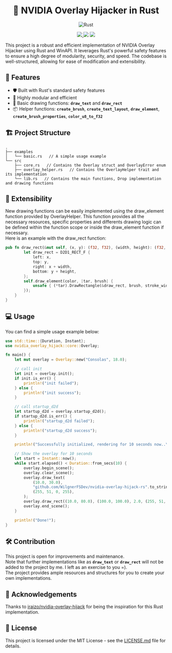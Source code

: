 **<h1 align="center">🚀 NVIDIA Overlay Hijacker in Rust</h1>**

<p align="center">
<img src="https://img.shields.io/badge/Rust-000000?style=for-the-badge&amp;logo=rust&amp;logoColor=white" alt="Rust">
</p>

<p align="center">
    <a href="https://github.com/wilgnerfsdev/nvidia-overlay-hijack-rs/nvidia-overlay-hijack-rs">
        <img src="https://img.shields.io/github/stars/wilgnerfsdev/nvidia-overlay-hijack-rs?colorA=363a4f&colorB=b7bdf8&style=for-the-badge">
    </a>
    <a href="https://github.com/wilgnerfsdev/nvidia-overlay-hijack-rs/issues">
        <img src="https://img.shields.io/github/issues/wilgnerfsdev/nvidia-overlay-hijack-rs?colorA=363a4f&colorB=f5a97f&style=for-the-badge"></a>
    <a href="https://github.com/wilgnerfsdev/nvidia-overlay-hijack-rs/contributors">
        <img src="https://img.shields.io/github/contributors/wilgnerfsdev/nvidia-overlay-hijack-rs?colorA=363a4f&colorB=a6da95&style=for-the-badge"></a>
</p>

This project is a robust and efficient implementation of NVIDIA Overlay Hijacker using Rust and WinAPI. It leverages Rust's powerful safety features to ensure a high degree of modularity, security, and speed. The codebase is well-structured, allowing for ease of modification and extensibility.

## 🎯 **Features**

- 🛡️ Built with Rust's standard safety features
- 🚀 Highly modular and efficient
- 🎨 Basic drawing functions: **`draw_text`** and **`draw_rect`**
- 📦 Helper functions: **`create_brush`**, **`create_text_layout`**, **`draw_element`**, **`create_brush_properties`**, **`color_u8_to_f32`**

## 🏗️ **Project Structure**
```
.
├── examples
│   └── basic.rs   // A simple usage example
└── src
    ├── core.rs   // Contains the Overlay struct and OverlayError enum
    ├── overlay_helper.rs   // Contains the OverlayHelper trait and its implementation
    └── lib.rs   // Contains the main functions, Drop implementation and drawing functions
```

## 🎨 **Extensibility**
New drawing functions can be easily implemented using the draw_element function provided by OverlayHelper. This function provides all the necessary resources, specific properties and differents drawing logic can be defined within the function scope or inside the draw_element function if necessary.<br>
Here is an example with the draw_rect function:
``` rust
pub fn draw_rect(&mut self, (x, y): (f32, f32), (width, height): (f32, f32), stroke_width: f32, color: (u8, u8, u8, u8)) {
        let draw_rect = D2D1_RECT_F {
            left: x,
            top: y,
            right: x + width,
            bottom: y + height,
        };
        self.draw_element(color, |tar, brush| {
            unsafe { (*tar).DrawRectangle(&draw_rect, brush, stroke_width, std::ptr::null_mut()) };
        });
    }
}
```

## 💻 **Usage**
You can find a simple usage example below:
``` rust
use std::time::{Duration, Instant};
use nvidia_overlay_hijack::core::Overlay;

fn main() {
    let mut overlay = Overlay::new("Consolas", 18.0);

    // call init
    let init = overlay.init();
    if init.is_err() {
        println!("init failed");
    } else {
        println!("init success");
    }

    // call startup_d2d
    let startup_d2d = overlay.startup_d2d();
    if startup_d2d.is_err() {
        println!("startup_d2d failed");
    } else {
        println!("startup_d2d success");
    }

    println!("Successfully initialized, rendering for 10 seconds now..\n");

    // Show the overlay for 10 seconds
    let start = Instant::now();
    while start.elapsed() < Duration::from_secs(10) {
        overlay.begin_scene();
        overlay.clear_scene();
        overlay.draw_text(
            (10.0, 30.0),
            "github.com/WilgnerFSDev/nvidia-overlay-hijack-rs".to_string(),
            (255, 51, 0, 255),
        );
        overlay.draw_rect((10.0, 80.0), (100.0, 100.0), 2.0, (255, 51, 0, 255));
        overlay.end_scene();
    }

    println!("Done!");
}
```

## 🛠️ **Contribution**

This project is open for improvements and maintenance.<br>
Note that further implementations like as **`draw_text`** or **`draw_rect`** will not be added to the project by me. I left as an exercise to you =).<br>
The project provides ample resources and structures for you to create your own implementations.

## 🙏 **Acknowledgements**
Thanks to <a href="https://github.com/iraizo/nvidia-overlay-hijack">iraizo/nvidia-overlay-hijack</a> for being the inspiration for this Rust implementation.

## 📝 **License**
This project is licensed under the MIT License - see the <a href="https://github.com/WilgnerFSDev/nvidia-overlay-hijack-rs/blob/main/LICENSE.md">LICENSE.md</a> file for details.